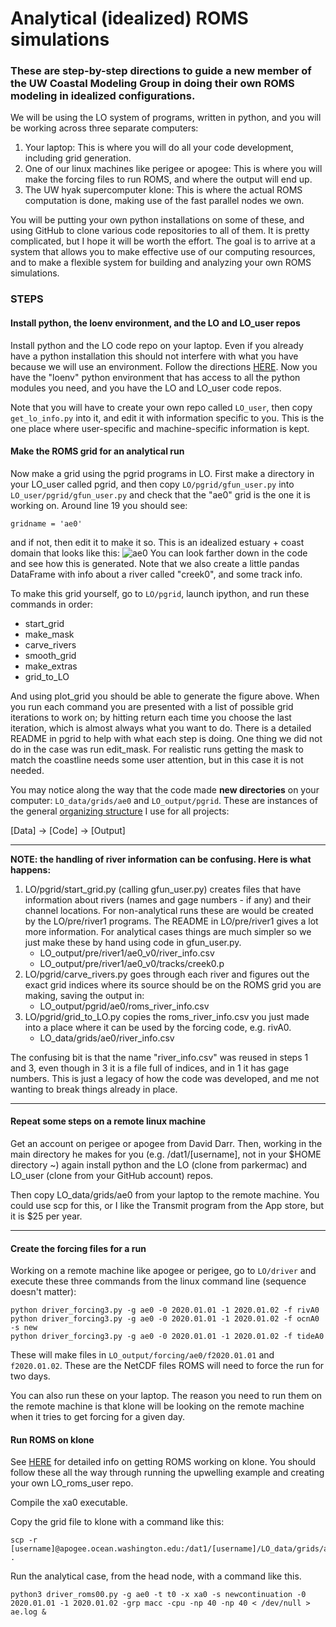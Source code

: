 # Analytical (idealized) ROMS simulations

### These are step-by-step directions to guide a new member of the UW Coastal Modeling Group in doing their own ROMS modeling in idealized configurations.

We will be using the LO system of programs, written in python, and you will be working across three separate computers:

1. Your laptop: This is where you will do all your code development, including grid generation.
2. One of our linux machines like perigee or apogee: This is where you will make the forcing files to run ROMS, and where the output will end up.
3. The UW hyak supercomputer klone: This is where the actual ROMS computation is done, making use of the fast parallel nodes we own.

You will be putting your own python installations on some of these, and using GitHub to clone various code repositories to all of them.  It is pretty complicated, but I hope it will be worth the effort. The goal is to arrive at a system that allows you to make effective use of our computing resources, and to make a flexible system for building and analyzing your own ROMS simulations.

### STEPS

#### Install python, the loenv environment, and the LO and LO_user repos

Install python and the LO code repo on your laptop. Even if you already have a python installation this should not interfere with what you have because we will use an environment. Follow the directions [HERE](https://github.com/parkermac/LO/blob/main/README.md). Now you have the "loenv" python environment that has access to all the python modules you need, and you have the LO and LO_user code repos.

Note that you will have to create your own repo called `LO_user`, then copy `get_lo_info.py` into it, and edit it with information specific to you. This is the one place where user-specific and machine-specific information is kept.

#### Make the ROMS grid for an analytical run

Now make a grid using the pgrid programs in LO. First make a directory in your LO_user called pgrid, and then copy `LO/pgrid/gfun_user.py` into `LO_user/pgrid/gfun_user.py` and check that the "ae0" grid is the one it is working on. Around line 19 you should see:
```
gridname = 'ae0'
```
and if not, then edit it to make it so. This is an idealized estuary + coast domain that looks like this: ![ae0](./figures/ae0.png) You can look farther down in the code and see how this is generated.  Note that we also create a little pandas DataFrame with info about a river called "creek0", and some track info.

To make this grid yourself, go to `LO/pgrid`, launch ipython, and run these commands in order:
- start_grid
- make_mask
- carve_rivers
- smooth_grid
- make_extras
- grid_to_LO

And using plot_grid you should be able to generate the figure above.  When you run each command you are presented with a list of possible grid iterations to work on; by hitting return each time you choose the last iteration, which is almost always what you want to do. There is a detailed README in pgrid to help with what each step is doing. One thing we did not do in the case was run edit_mask.  For realistic runs getting the mask to match the coastline needs some user attention, but in this case it is not needed.

You may notice along the way that the code made **new directories** on your computer: `LO_data/grids/ae0` and `LO_output/pgrid`. These are instances of the general [organizing structure](http://faculty.washington.edu/pmacc/Research/new_ideas.html) I use for all projects:

[Data] -> [Code] -> [Output]

---

**NOTE: the handling of river information can be confusing. Here is what happens:**

1. LO/pgrid/start_grid.py (calling gfun_user.py) creates files that have information about rivers (names and gage numbers - if any) and their channel locations. For non-analytical runs these are would be created by the LO/pre/river1 programs. The README in LO/pre/river1 gives a lot more information. For analytical cases things are much simpler so we just make these by hand using code in gfun_user.py.
    - LO_output/pre/river1/ae0_v0/river_info.csv
    - LO_output/pre/river1/ae0_v0/tracks/creek0.p
2. LO/pgrid/carve_rivers.py goes through each river and figures out the exact grid indices where its source should be on the ROMS grid you are making, saving the output in:
    - LO_output/pgrid/ae0/roms_river_info.csv
3. LO/pgrid/grid_to_LO.py copies the roms_river_info.csv you just made into a place where it can be used by the forcing code, e.g. rivA0.
    - LO_data/grids/ae0/river_info.csv

The confusing bit is that the name "river_info.csv" was reused in steps 1 and 3, even though in 3 it is a file full of indices, and in 1 it has gage numbers. This is just a legacy of how the code was developed, and me not wanting to break things already in place.

---

#### Repeat some steps on a remote linux machine

Get an account on perigee or apogee from David Darr.  Then, working in the main directory he makes for you (e.g. /dat1/[username], not in your $HOME directory ~) again install python and the LO (clone from parkermac) and LO_user (clone from your GitHub account) repos.

Then copy LO_data/grids/ae0 from your laptop to the remote machine.  You could use scp for this, or I like the Transmit program from the App store, but it is $25 per year.

---

#### Create the forcing files for a run

Working on a remote machine like apogee or perigee, go to `LO/driver` and execute these three commands from the linux command line (sequence doesn't matter):
```
python driver_forcing3.py -g ae0 -0 2020.01.01 -1 2020.01.02 -f rivA0
python driver_forcing3.py -g ae0 -0 2020.01.01 -1 2020.01.02 -f ocnA0 -s new
python driver_forcing3.py -g ae0 -0 2020.01.01 -1 2020.01.02 -f tideA0
```
These will make files in `LO_output/forcing/ae0/f2020.01.01` and `f2020.01.02`. These are the NetCDF files ROMS will need to force the run for two days.

You can also run these on your laptop. The reason you need to run them on the remote machine is that klone will be looking on the remote machine when it tries to get forcing for a given day.

#### Run ROMS on klone

See [HERE](https://github.com/parkermac/LO_roms_user/blob/main/README.md) for detailed info on getting ROMS working on klone. You should follow these all the way through running the upwelling example and creating your own LO_roms_user repo.

Compile the xa0 executable.

Copy the grid file to klone with a command like this:
```
scp -r [username]@apogee.ocean.washington.edu:/dat1/[username]/LO_data/grids/ae0 .
```
Run the analytical case, from the head node, with a command like this.
```
python3 driver_roms00.py -g ae0 -t t0 -x xa0 -s newcontinuation -0 2020.01.01 -1 2020.01.02 -grp macc -cpu -np 40 -np 40 < /dev/null > ae.log &
```
